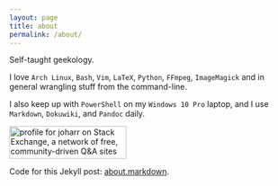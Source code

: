 ```yaml
---
layout: page
title: about
permalink: /about/
---
```


Self-taught geekology.

I love `Arch Linux`, `Bash`, `Vim`, `LaTeX`, `Python`, `FFmpeg`, `ImageMagick` and in general wrangling stuff from the command-line.

I also keep up with `PowerShell` on my `Windows 10 Pro` laptop, and I use `Markdown`, `Dokuwiki`, and `Pandoc` daily.

<a href="https://stackexchange.com/users/3063675"><img src="https://stackexchange.com/users/flair/3063675.png" width="208" height="58" alt="profile for joharr on Stack Exchange, a network of free, community-driven Q&amp;A sites" title="profile for joharr on Stack Exchange, a network of free, community-driven Q&amp;A sites"></a>

Code for this Jekyll post: [about.markdown](https://github.com/harriott/harriott.github.io/blob/main/_pages/about.markdown).


